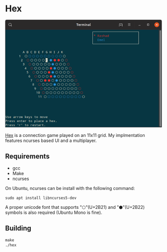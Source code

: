 # Hex

![Hex](https://github.com/rsazizov/hex/raw/master/screenshot.png "Hex")

[Hex](https://en.wikipedia.org/wiki/Hex_(board_game)) is a connection game played on an 11x11 grid. My implmentation features ncurses based UI and a multiplayer.

## Requirements

* gcc
* Make
* ncurses

On Ubuntu, ncurses can be install with the following command:

```
sudo apt install libncurses5-dev
```

A proper unicode font that supports "⬡"(U+2B21) and "⬢"(U+2B22) symbols is also required (Ubuntu Mono is fine).

## Building

```
make
./hex
```
